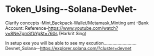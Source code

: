 # Token_Using--Solana-DevNet-
Clarify concepts :Mint,Backpack-Wallet/Metamask,Minting amt -Bank Account:
Reference-https://www.youtube.com/watch?v=8NeZgmSfbYg&t=760s (Harkrit Sing)

In setup exe you will be able to see my excution..........................
Devnet_Solana--https://explorer.solana.com/?cluster=devnet

